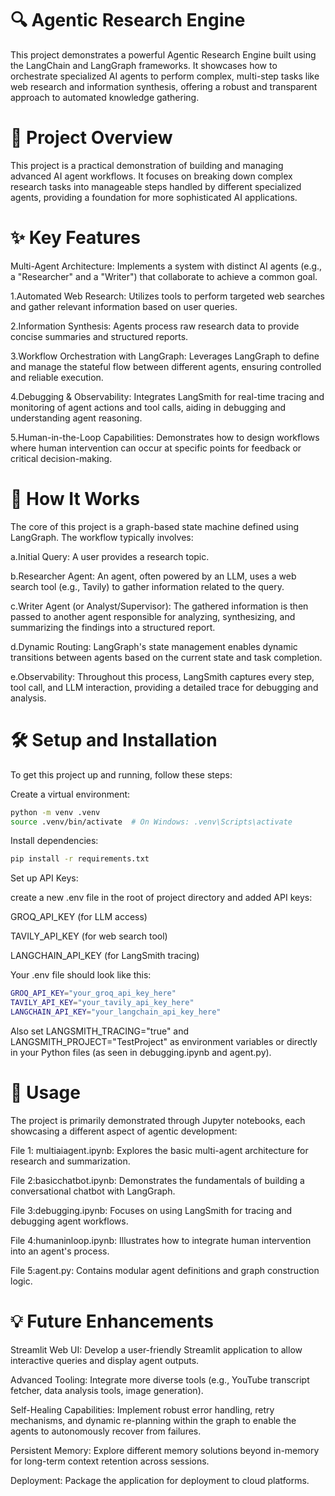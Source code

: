 # 🔍 Agentic Research Engine

This project demonstrates a powerful Agentic Research Engine built using the LangChain and LangGraph frameworks. It showcases how to orchestrate specialized AI agents to perform complex, multi-step tasks like web research and information synthesis, offering a robust and transparent approach to automated knowledge gathering.

# 🌟 Project Overview

This project is a practical demonstration of building and managing advanced AI agent workflows. It focuses on breaking down complex research tasks into manageable steps handled by different specialized agents, providing a foundation for more sophisticated AI applications.


# ✨ Key Features
Multi-Agent Architecture: Implements a system with distinct AI agents (e.g., a "Researcher" and a "Writer") that collaborate to achieve a common goal.

1.Automated Web Research: Utilizes tools to perform targeted web searches and gather relevant information based on user queries.

2.Information Synthesis: Agents process raw research data to provide concise summaries and structured reports.

3.Workflow Orchestration with LangGraph: Leverages LangGraph to define and manage the stateful flow between different agents, ensuring controlled and reliable execution.

4.Debugging & Observability: Integrates LangSmith for real-time tracing and monitoring of agent actions and tool calls, aiding in debugging and understanding agent reasoning.

5.Human-in-the-Loop Capabilities: Demonstrates how to design workflows where human intervention can occur at specific points for feedback or critical decision-making.

# 🧠 How It Works
The core of this project is a graph-based state machine defined using LangGraph. The workflow typically involves:

a.Initial Query: A user provides a research topic.

b.Researcher Agent: An agent, often powered by an LLM, uses a web search tool (e.g., Tavily) to gather information related to the query.

c.Writer Agent (or Analyst/Supervisor): The gathered information is then passed to another agent responsible for analyzing, synthesizing, and summarizing the findings into a structured report.

d.Dynamic Routing: LangGraph's state management enables dynamic transitions between agents based on the current state and task completion.

e.Observability: Throughout this process, LangSmith captures every step, tool call, and LLM interaction, providing a detailed trace for debugging and analysis.

# 🛠️ Setup and Installation
To get this project up and running, follow these steps:

Create a virtual environment:
```bash
python -m venv .venv
source .venv/bin/activate  # On Windows: .venv\Scripts\activate
```
Install dependencies:
```bash
pip install -r requirements.txt
```

Set up API Keys:

create a new .env file in the root of project directory and added  API keys: 

GROQ_API_KEY (for LLM access)

TAVILY_API_KEY (for web search tool)

LANGCHAIN_API_KEY (for LangSmith tracing)

Your .env file should look like this:
```bash
GROQ_API_KEY="your_groq_api_key_here"
TAVILY_API_KEY="your_tavily_api_key_here"
LANGCHAIN_API_KEY="your_langchain_api_key_here"
```

Also set LANGSMITH_TRACING="true" and LANGSMITH_PROJECT="TestProject" as environment variables or directly in your Python files (as seen in debugging.ipynb and agent.py).

# 🚀 Usage

The project is primarily demonstrated through Jupyter notebooks, each showcasing a different aspect of agentic development:

File 1: multiaiagent.ipynb: Explores the basic multi-agent architecture for research and summarization.

File 2:basicchatbot.ipynb: Demonstrates the fundamentals of building a conversational chatbot with LangGraph.

File 3:debugging.ipynb: Focuses on using LangSmith for tracing and debugging agent workflows.

File 4:humaninloop.ipynb: Illustrates how to integrate human intervention into an agent's process.

File 5:agent.py: Contains modular agent definitions and graph construction logic.



# 💡 Future Enhancements

Streamlit Web UI: Develop a user-friendly Streamlit application to allow interactive queries and display agent outputs.

Advanced Tooling: Integrate more diverse tools (e.g., YouTube transcript fetcher, data analysis tools, image generation).

Self-Healing Capabilities: Implement robust error handling, retry mechanisms, and dynamic re-planning within the graph to enable the agents to autonomously recover from failures.

Persistent Memory: Explore different memory solutions beyond in-memory for long-term context retention across sessions.

Deployment: Package the application for deployment to cloud platforms.





